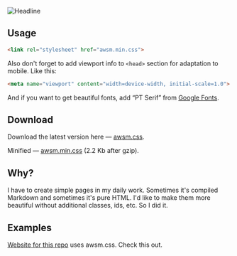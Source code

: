 ![Headline](http://igoradamenko.com/github/awsm.css/headline.png) 

## Usage

```html
<link rel="stylesheet" href="awsm.min.css">
```

Also don't forget to add viewport info to `<head>` section for adaptation to mobile. Like this:

```html
<meta name="viewport" content="width=device-width, initial-scale=1.0">
```

And if you want to get beautiful fonts, add “PT Serif” from [Google Fonts](https://www.google.com/fonts/specimen/PT+Serif).

## Download

Download the latest version here — [awsm.css](https://raw.githubusercontent.com/igoradamenko/awsm.css/1.0/example/css/awsm.css).

Minified — [awsm.min.css](https://raw.githubusercontent.com/igoradamenko/awsm.css/1.0/example/css/awsm.min.css) (2.2 Kb after gzip).

## Why?

I have to create simple pages in my daily work. Sometimes it's compiled Markdown and sometimes it's pure HTML. I'd like to make them more beautiful without additional classes, ids, etc. So I did it.

## Examples

[Website for this repo](https://igoradamenko.github.io/awsm.css/) uses awsm.css. Check this out.
